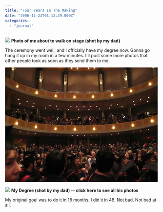 ```yaml
---
title: "Four Years In The Making"
date: "2006-11-23T01:13:39.000Z"
categories: 
  - "journal"
---
```


![](http://static.flickr.com/111/303940686_45dac9fc4e.jpg) **Photo of me about to walk on stage (shot by my dad)**

The ceremony went well, and I officially have my degree now. Gonna go hang it up in my room in a few minutes. I'll post some more photos that other people took as soon as they send them to me.

[![The Chan Centre](images/303877034_8173f0b554.jpg)](http://www.flickr.com/photos/duanestorey/303877034/)

[![](http://static.flickr.com/101/303941398_ff5cd31b5d.jpg)](http://www.flickr.com/photos/tstorey/303941398/in/photostream/) **My Degree (shot by my dad) -- click here to see all his photos**

My original goal was to do it in 18 months. I did it in 48. Not bad. Not bad at all.
